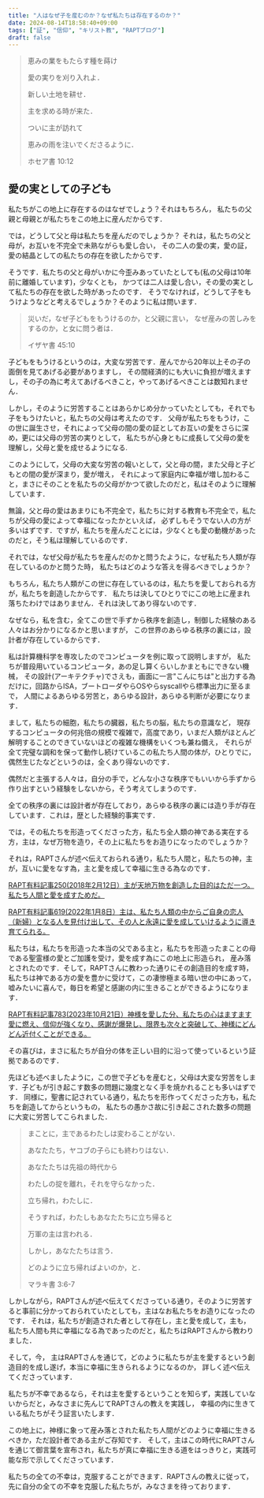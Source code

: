 ```yaml
---
title: "人はなぜ子を産むのか？なぜ私たちは存在するのか？"
date: 2024-08-14T18:58:40+09:00
tags: ["証", "信仰", "キリスト教", "RAPTブログ"]
draft: false
---
```


> 恵みの業をもたらす種を蒔け
>
> 愛の実りを刈り入れよ．
>
> 新しい土地を耕せ．
>
> 主を求める時が来た．
>
> ついに主が訪れて
>
> 恵みの雨を注いでくださるように．
>
> ホセア書 10:12


## 愛の実としての子ども

私たちがこの地上に存在するのはなぜでしょう？それはもちろん，
私たちの父親と母親とが私たちをこの地上に産んだからです．

では，どうして父と母は私たちを産んだのでしょうか？
それは，私たちの父と母が，お互いを不完全で未熟ながらも愛し合い，
その二人の愛の実，愛の証，愛の結晶としての私たちの存在を欲したからです．

そうです．私たちの父と母がいかに今歪みあっていたとしても(私の父母は10年前に離婚しています)，少なくとも，
かつては二人は愛し合い，その愛の実として私たちの存在を欲した時があったのです．
そうでなければ，どうして子をもうけようなどと考えるでしょうか？そのように私は問います．

> 災いだ，なぜ子どもをもうけるのか，と父親に言い，
> なぜ産みの苦しみをするのか，と女に問う者は．
>
> イザヤ書 45:10

子どもをもうけるというのは，大変な労苦です．産んでから20年以上その子の面倒を見てあげる必要がありますし，
その間経済的にも大いに負担が増えますし，その子の為に考えてあげるべきこと，やってあげるべきことは数知れません．

しかし，そのように労苦することはあらかじめ分かっていたとしても，それでも子をもうけたいと，私たちの父母は考えたのです．
父母が私たちをもうけ，この世に誕生させ，それによって父母の間の愛の証としてお互いの愛をさらに深め，更には父母の労苦の実りとして，
私たちが心身ともに成長して父母の愛を理解し，父母と愛を成せるようになる.

このようにして，父母の大変な労苦の報いとして，父と母の間，また父母と子どもとの間の愛が深まり，愛が増え，
それによって家庭内に幸福が増し加わること，まさにそのことを私たちの父母がかつて欲したのだと，私はそのように理解しています．

無論，父と母の愛はあまりにも不完全で，私たちに対する教育も不完全で，私たちが父母の愛によって幸福になったかといえば，
必ずしもそうでない人の方が多いはずです．ですが，私たちを産んだことには，少なくとも愛の動機があったのだと，そう私は理解しているのです．

それでは，なぜ父母が私たちを産んだのかと問うたように，なぜ私たち人類が存在しているのかと問うた時，
私たちはどのような答えを得るべきでしょうか？

もちろん，私たち人類がこの世に存在しているのは，私たちを愛しておられる方が，私たちを創造したからです．
私たちは決してひとりでにこの地上に産まれ落ちたわけではありません．それは決してあり得ないのです．

[]()

なぜなら，私を含む，全てこの世で手ずから秩序を創造し，制御した経験のある人々はお分かりになるかと思いますが，
この世界のあらゆる秩序の裏には，設計者が存在しているからです．

私は計算機科学を専攻したのでコンピュータを例に取って説明しますが，
私たちが普段用いているコンピュータ，あの足し算くらいしかまともにできない機械，
その設計(アーキテクチャ)でさえも，画面に一言"こんにちは"と出力する為だけに，回路からISA，ブートローダやらOSやらsyscallやら標準出力に至るまで，
人間によるあらゆる労苦と，あらゆる設計，あらゆる判断が必要になります．

まして，私たちの細胞，私たちの臓器，私たちの脳，私たちの意識など，
現存するコンピュータの何兆倍の規模で複雑で，高度であり，いまだ人類がほとんど解明することのできていないほどの複雑な機構をいくつも兼ね備え，
それらが全て完璧な調和を保って動作し続けているこの私たち人間の体が，ひとりでに，偶然生じたなどというのは，全くあり得ないのです．

偶然だと主張する人々は，自分の手で，どんな小さな秩序でもいいから手ずから作り出すという経験をしないから，そう考えてしまうのです．

全ての秩序の裏には設計者が存在しており，あらゆる秩序の裏には造り手が存在しています．これは，歴とした経験的事実です．

では，その私たちを形造ってくださった方，私たち全人類の神である実在する方，主は，なぜ万物を造り，その上に私たちをお造りになったのでしょうか？

それは，RAPTさんが述べ伝えておられる通り，私たち人間と，私たちの神，主が，互いに愛をなす為，主と愛を成して幸福に生きる為なのです．

[RAPT有料記事250(2018年2月12日）主が天地万物を創造した目的はただ一つ。私たち人間と愛を成すためだ。](https://rapt-neo.com/?p=46643)

[RAPT有料記事619(2022年1月8日）主は、私たち人類の中からご自身の恋人（新婦）となる人を見付け出して、その人と永遠に愛を成していけるように導き育てられる。](https://rapt-neo.com/?p=56145)

私たちは，私たちを形造った本当の父である主と，私たちを形造ったまことの母である聖霊様の愛とご加護を受け，愛を成す為にこの地上に形造られ，
産み落とされたのです．そして，RAPTさんに教わった通りにその創造目的を成す時，私たちは神である方の愛を豊かに受けて，この凄惨極まる暗い世の中にあって，
嘘みたいに喜んで，毎日を希望と感謝の内に生きることができるようになります．

[RAPT有料記事783(2023年10月21日）神様を愛した分、私たちの心はますます愛に燃え、信仰が強くなり、感謝が爆発し、限界も次々と突破して、神様にどんどん近付くことができる。](https://rapt-neo.com/?p=58972)

その喜びは，まさに私たちが自分の体を正しい目的に沿って使っているという証拠であるのです．

先ほども述べましたように，この世で子どもを産むと，父母は大変な労苦をします．子どもが引き起こす数多の問題に幾度となく手を焼かれることも多いはずです．
同様に，聖書に記されている通り，私たちを形作ってくださった方も，私たちを創造してからというもの，
私たちの愚かさ故に引き起こされた数多の問題に大変に労苦してこられました．

> まことに，主であるわたしは変わることがない．
>
> あなたたち，ヤコブの子らにも終わりはない．
>
> あなたたちは先祖の時代から
>
> わたしの掟を離れ，それを守らなかった．
>
> 立ち帰れ，わたしに．
>
> そうすれば，わたしもあなたたちに立ち帰ると
>
> 万軍の主は言われる．
>
> しかし，あなたたちは言う．
>
> どのように立ち帰ればよいのか，と．
>
> マラキ書 3:6-7

しかしながら，RAPTさんが述べ伝えてくださっている通り，そのように労苦すると事前に分かっておられていたとしても，主はなお私たちをお造りになったのです．
それは，私たちが創造された者として存在し，主と愛を成して，主も，私たち人間も共に幸福になる為であったのだと，私たちはRAPTさんから教わりました．

>
>
>

そして，今， 主はRAPTさんを通じて，どのように私たちが主を愛するという創造目的を成し遂げ，本当に幸福に生きられるようになるのか，
詳しく述べ伝えてくださっています．

私たちが不幸であるなら，それは主を愛するということを知らず，実践していないからだと，みなさまに先んじてRAPTさんの教えを実践し，
幸福の内に生きている私たちがそう証言いたします．

この地上に，神様に象って産み落とされた私たち人間がどのように幸福に生きるべきか，ただ設計者である主がご存知です．
そして，主はこの時代にRAPTさんを通じて御言葉を宣布され，私たちが真に幸福に生きる道をはっきりと，実践可能な形で示してくださっています．

私たちの全ての不幸は，克服することができます．RAPTさんの教えに従って，先に自分の全ての不幸を克服した私たちが，みなさまを待っております．